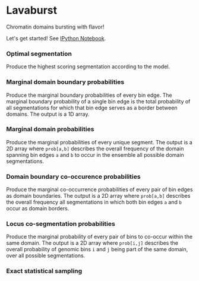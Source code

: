 # Lavaburst #

Chromatin domains bursting with flavor!

Let's get started! See [IPython Notebook](http://nbviewer.ipython.org/github/nezar-compbio/lavaburst/blob/master/example/example.ipynb).


### Optimal segmentation ###

Produce the highest scoring segmentation according to the model.


### Marginal domain boundary probabilities ###

Produce the marginal boundary probabilities of every bin edge. The marginal boundary
probability of a single bin edge is the total probability of all segmentations for
which that bin edge serves as a border between domains. The output is a 1D array.


### Marginal domain probabilities ###

Produce the marginal probabilities of every unique segment. The output is a 2D array
where `prob[a,b]` describes the overall frequency of the domain spanning bin edges `a` and `b`
to occur in the ensemble all possible domain segmentations.


### Domain boundary co-occurence probabilities ###

Produce the marginal co-occurrence probabilities of every pair of bin edges as domain boundaries. 
The output is a 2D array where `prob[a,b]` describes the overall frequency all segmentations in
which both bin edges `a` and `b` occur as domain borders.


### Locus co-segmentation probabilities ###

Produce the marginal probability of every pair of bins to co-occur within the same domain.
The output is a 2D array where `prob[i,j]` describes the overall probability of genomic bins `i`
and `j` being part of the same domain, over all possible segmentations.

### Exact statistical sampling ###


